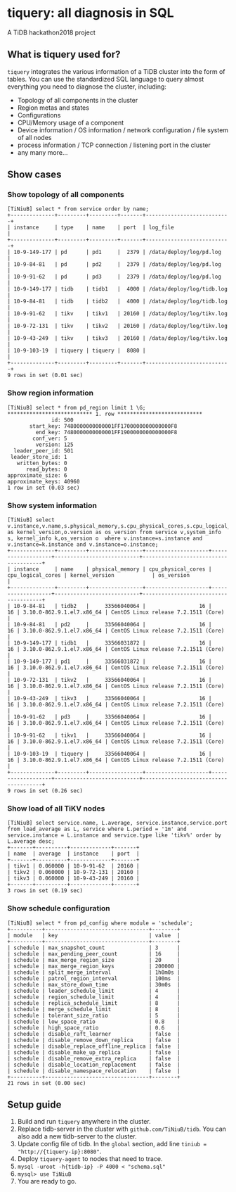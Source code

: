 # tiquery: all diagnosis in SQL
A TiDB hackathon2018 project

## What is tiquery used for?

`tiquery` integrates the various information of a TiDB cluster into the form of tables. You can use the standardized SQL language to query almost everything you need to diagnose the cluster, including:

- Topology of all components in the cluster
- Region metas and states
- Configurations
- CPU/Memory usage of a component
- Device information / OS information / network configuration / file system of all nodes
- process information / TCP connection / listening port in the cluster
- any many more...

## Show cases

### Show topology of all components

```
[TiNiuB] select * from service order by name;
+--------------+---------+---------+-------+---------------------------+
| instance     | type    | name    | port  | log_file                  |
+--------------+---------+---------+-------+---------------------------+
| 10-9-149-177 | pd      | pd1     |  2379 | /data/deploy/log/pd.log   |
| 10-9-84-81   | pd      | pd2     |  2379 | /data/deploy/log/pd.log   |
| 10-9-91-62   | pd      | pd3     |  2379 | /data/deploy/log/pd.log   |
| 10-9-149-177 | tidb    | tidb1   |  4000 | /data/deploy/log/tidb.log |
| 10-9-84-81   | tidb    | tidb2   |  4000 | /data/deploy/log/tidb.log |
| 10-9-91-62   | tikv    | tikv1   | 20160 | /data/deploy/log/tikv.log |
| 10-9-72-131  | tikv    | tikv2   | 20160 | /data/deploy/log/tikv.log |
| 10-9-43-249  | tikv    | tikv3   | 20160 | /data/deploy/log/tikv.log |
| 10-9-103-19  | tiquery | tiquery |  8080 |                           |
+--------------+---------+---------+-------+---------------------------+
9 rows in set (0.01 sec)

```

### Show region information
```
[TiNiuB] select * from pd_region limit 1 \G;
*************************** 1. row ***************************
              id: 500
       start_key: 7480000000000001FF1700000000000000F8
         end_key: 7480000000000001FF1900000000000000F8
        conf_ver: 5
         version: 125
  leader_peer_id: 501
 leader_store_id: 1
   written_bytes: 0
      read_bytes: 0
approximate_size: 6
approximate_keys: 40960
1 row in set (0.03 sec)
```

### Show system information
```
[TiNiuB] select v.instance,v.name,s.physical_memory,s.cpu_physical_cores,s.cpu_logical_cores,k.version as kernel_version,o.version as os_version from service v,system_info s, kernel_info k,os_version o  where v.instance=s.instance and v.instance=k.instance and v.instance=o.instance;
+--------------+---------+-----------------+--------------------+-------------------+---------------------------+--------------------------------------+
| instance     | name    | physical_memory | cpu_physical_cores | cpu_logical_cores | kernel_version            | os_version                           |
+--------------+---------+-----------------+--------------------+-------------------+---------------------------+--------------------------------------+
| 10-9-84-81   | tidb2   |     33566040064 |                 16 |                16 | 3.10.0-862.9.1.el7.x86_64 | CentOS Linux release 7.2.1511 (Core) |
| 10-9-84-81   | pd2     |     33566040064 |                 16 |                16 | 3.10.0-862.9.1.el7.x86_64 | CentOS Linux release 7.2.1511 (Core) |
| 10-9-149-177 | tidb1   |     33566031872 |                 16 |                16 | 3.10.0-862.9.1.el7.x86_64 | CentOS Linux release 7.2.1511 (Core) |
| 10-9-149-177 | pd1     |     33566031872 |                 16 |                16 | 3.10.0-862.9.1.el7.x86_64 | CentOS Linux release 7.2.1511 (Core) |
| 10-9-72-131  | tikv2   |     33566040064 |                 16 |                16 | 3.10.0-862.9.1.el7.x86_64 | CentOS Linux release 7.2.1511 (Core) |
| 10-9-43-249  | tikv3   |     33566040064 |                 16 |                16 | 3.10.0-862.9.1.el7.x86_64 | CentOS Linux release 7.2.1511 (Core) |
| 10-9-91-62   | pd3     |     33566040064 |                 16 |                16 | 3.10.0-862.9.1.el7.x86_64 | CentOS Linux release 7.2.1511 (Core) |
| 10-9-91-62   | tikv1   |     33566040064 |                 16 |                16 | 3.10.0-862.9.1.el7.x86_64 | CentOS Linux release 7.2.1511 (Core) |
| 10-9-103-19  | tiquery |     33566040064 |                 16 |                16 | 3.10.0-862.9.1.el7.x86_64 | CentOS Linux release 7.2.1511 (Core) |
+--------------+---------+-----------------+--------------------+-------------------+---------------------------+--------------------------------------+
9 rows in set (0.26 sec)
```

### Show load of all TiKV nodes
```
[TiNiuB] select service.name, L.average, service.instance,service.port from load_average as L, service where L.period = '1m' and service.instance = L.instance and service.type like 'tikv%' order by L.average desc;
+-------+----------+-------------+-------+
| name  | average  | instance    | port  |
+-------+----------+-------------+-------+
| tikv1 | 0.060000 | 10-9-91-62  | 20160 |
| tikv2 | 0.060000 | 10-9-72-131 | 20160 |
| tikv3 | 0.060000 | 10-9-43-249 | 20160 |
+-------+----------+-------------+-------+
3 rows in set (0.19 sec)
```

### Show schedule configuration
```
[TiNiuB] select * from pd_config where module = 'schedule';
+----------+---------------------------------+--------+
| module   | key                             | value  |
+----------+---------------------------------+--------+
| schedule | max_snapshot_count              | 3      |
| schedule | max_pending_peer_count          | 16     |
| schedule | max_merge_region_size           | 20     |
| schedule | max_merge_region_keys           | 200000 |
| schedule | split_merge_interval            | 1h0m0s |
| schedule | patrol_region_interval          | 100ms  |
| schedule | max_store_down_time             | 30m0s  |
| schedule | leader_schedule_limit           | 4      |
| schedule | region_schedule_limit           | 4      |
| schedule | replica_schedule_limit          | 8      |
| schedule | merge_schedule_limit            | 8      |
| schedule | tolerant_size_ratio             | 5      |
| schedule | low_space_ratio                 | 0.8    |
| schedule | high_space_ratio                | 0.6    |
| schedule | disable_raft_learner            | false  |
| schedule | disable_remove_down_replica     | false  |
| schedule | disable_replace_offline_replica | false  |
| schedule | disable_make_up_replica         | false  |
| schedule | disable_remove_extra_replica    | false  |
| schedule | disable_location_replacement    | false  |
| schedule | disable_namespace_relocation    | false  |
+----------+---------------------------------+--------+
21 rows in set (0.00 sec)
```

## Setup guide

1. Build and run `tiquery` anywhere in the cluster.
2. Replace tidb-server in the cluster with `github.com/TiNiuB/tidb`. You can also add a new tidb-server to the cluster.
3. Update config file of tidb. In the `global` section, add line `tiniub = "http://{tiquery-ip}:8080"`.
4. Deploy `tiquery-agent` to nodes that need to trace.
5. `mysql -uroot -h{tidb-ip} -P 4000 < "schema.sql"` 
6. `mysql> use TiNiuB`
7. You are ready to go.
